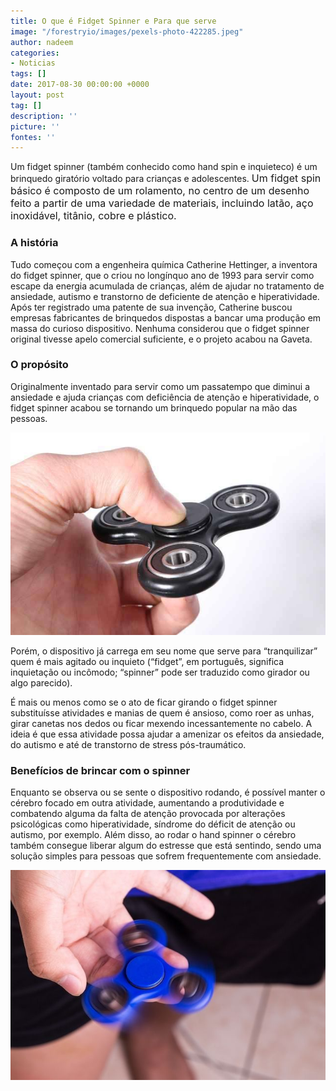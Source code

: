 ```yaml
---
title: O que é Fidget Spinner e Para que serve
image: "/forestryio/images/pexels-photo-422285.jpeg"
author: nadeem
categories:
- Noticias
tags: []
date: 2017-08-30 00:00:00 +0000
layout: post
tag: []
description: ''
picture: ''
fontes: ''
---
```



Um fidget spinner (também conhecido como hand spin e inquieteco) é um brinquedo giratório voltado para crianças e adolescentes. <span style="font-size: 1rem;">Um fidget spin básico é composto de um rolamento, no centro de um desenho feito a partir de uma variedade de materiais, incluindo latão, aço inoxidável, titânio, cobre e plástico.</span>

### **A história**

Tudo começou com a engenheira química Catherine Hettinger, a inventora do fidget spinner, que o criou no longínquo ano de 1993 para servir como escape da energia acumulada de crianças, além de ajudar no tratamento de ansiedade, autismo e transtorno de deficiente de atenção e hiperatividade. Após ter registrado uma patente de sua invenção, Catherine buscou empresas fabricantes de brinquedos dispostas a bancar uma produção em massa do curioso dispositivo. Nenhuma considerou que o fidget spinner original tivesse apelo comercial suficiente, e o projeto acabou na Gaveta.

### **O propósito**

Originalmente inventado para servir como um passatempo que diminui a ansiedade e ajuda crianças com deficiência de atenção e hiperatividade, o fidget spinner acabou se tornando um brinquedo popular na mão das pessoas.

![](/forestryio/images/20170512152445501879a.jpg)

Porém, o dispositivo já carrega em seu nome que serve para “tranquilizar” quem é mais agitado ou inquieto (“fidget”, em português, significa inquietação ou incômodo; “spinner” pode ser traduzido como girador ou algo parecido).

É mais ou menos como se o ato de ficar girando o fidget spinner substituísse atividades e manias de quem é ansioso, como roer as unhas, girar canetas nos dedos ou ficar mexendo incessantemente no cabelo. A ideia é que essa atividade possa ajudar a amenizar os efeitos da ansiedade, do autismo e até de transtorno de stress pós-traumático.

### **Benefícios de brincar com o spinner**

Enquanto se observa ou se sente o dispositivo rodando, é possível manter o cérebro focado em outra atividade, aumentando a produtividade e combatendo alguma da falta de atenção provocada por alterações psicológicas como hiperatividade, síndrome do déficit de atenção ou autismo, por exemplo. Além disso, ao rodar o hand spinner o cérebro também consegue liberar algum do estresse que está sentindo, sendo uma solução simples para pessoas que sofrem frequentemente com ansiedade.

![](/forestryio/images/hand-spinner_24030_l.jpg)

